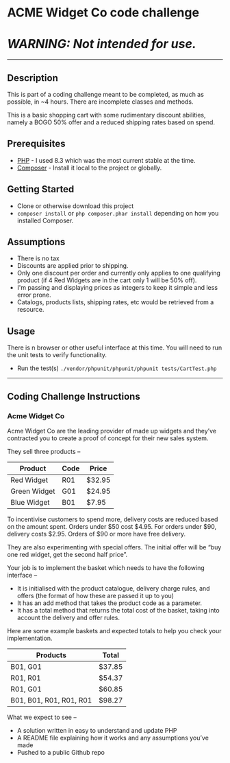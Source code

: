 # ACME Widget Co code challenge

*WARNING: Not intended for use.*
==
---

## Description
This is part of a coding challenge meant to be completed, as much as possible, in ~4 hours. There are incomplete classes and methods.

This is a basic shopping cart with some rudimentary discount abilities, namely a BOGO 50% offer and a reduced shipping rates based on spend.

## Prerequisites
* [PHP](https://www.php.net/downloads.php) - I used 8.3 which was the most current stable at the time.
* [Composer](https://getcomposer.org/download/) - Install it local to the project or globally. 

## Getting Started

* Clone or otherwise download this project
* `composer install` or `php composer.phar install` depending on how you installed Composer.

## Assumptions

* There is no tax
* Discounts are applied prior to shipping.
* Only one discount per order and currently only applies to one qualifying product (if 4 Red Widgets are in the cart only 1 will be 50% off).
* I'm passing and displaying prices as integers to keep it simple and less error prone.
* Catalogs, products lists, shipping rates, etc would be retrieved from a resource.

## Usage

There is n browser or other useful interface at this time. You will need to run the unit tests to verify functionality.

* Run the test(s) `./vendor/phpunit/phpunit/phpunit tests/CartTest.php`


---
## Coding Challenge Instructions

### Acme Widget Co

Acme Widget Co are the leading provider of made up widgets and they’ve contracted you to create a proof of concept for their new sales system.

They sell three products –

| Product      | Code | Price  |
|--------------|------|--------|
| Red Widget   | R01  | $32.95 |
| Green Widget | G01  | $24.95 |
| Blue Widget  | B01  | $7.95  |

To incentivise customers to spend more, delivery costs are reduced based on the amount spent. Orders under $50 cost $4.95. For orders under $90, delivery costs $2.95. Orders of $90 or more have free delivery.

They are also experimenting with special offers. The initial offer will be “buy one red widget, get the second half price”.

Your job is to implement the basket which needs to have the following interface –

* It is initialised with the product catalogue, delivery charge rules, and offers (the format of how these are passed it up to you)
* It has an add method that takes the product code as a parameter.
* It has a total method that returns the total cost of the basket, taking into account
the delivery and offer rules.

Here are some example baskets and expected totals to help you check your implementation.

| Products                | Total  |
|-------------------------|--------|
|  B01, G01               | $37.85 |
| R01, R01                | $54.37 |
| R01, G01                | $60.85 |
| B01, B01, R01, R01, R01 | $98.27 |

What we expect to see –

* A solution written in easy to understand and update PHP
* A README file explaining how it works and any assumptions you’ve made
* Pushed to a public Github repo
